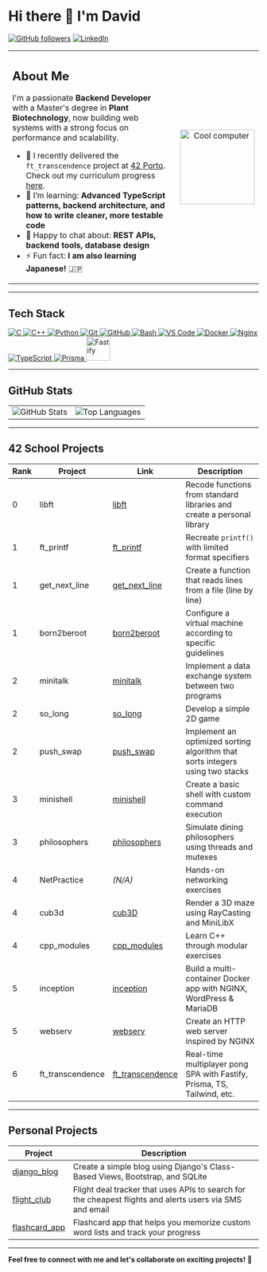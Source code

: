 # Hi there 👋 I'm David

[![GitHub followers](https://img.shields.io/github/followers/damachad?label=Follow&style=social)](https://github.com/damachad)
[![LinkedIn](https://img.shields.io/badge/LinkedIn-blue?logo=linkedin&logoColor=white)](https://linkedin.com/in/david-correia-15340185)

<div align="center">

<table>
  <tr>
    <td style="min-width: 200px; max-width: 500px; padding-right: 20px; vertical-align: top;">

<h2>About Me</h2>

I'm a passionate <strong>Backend Developer</strong> with a Master's degree in <strong>Plant Biotechnology</strong>, now building web systems with a strong focus on performance and scalability.

<ul>
  <li>🔭 I recently delivered the <code>ft_transcendence</code> project at <a href="https://www.42porto.com/">42 Porto</a>. Check out my curriculum progress <a href="https://github.com/damachad/42_common_core">here</a>.</li>
  <li>🌱 I’m learning: <strong>Advanced TypeScript patterns, backend architecture, and how to write cleaner, more testable code</strong></li>
  <li>💬 Happy to chat about: <strong>REST APIs, backend tools, database design</strong></li>
  <li>⚡ Fun fact: <strong>I am also learning Japanese!</strong> 🇯🇵</li>
</ul>
    </td>
    <td style="vertical-align: middle; text-align: center;">
      <a href="https://media0.giphy.com/media/v1.Y2lkPTc5MGI3NjExMXZpdmN4cjRiMzZkZHVkdW51ejEyenBncG04c3VjcmdlMnVtcjgyOCZlcD12MV9pbnRlcm5hbF9naWZfYnlfaWQmY3Q9cw/DVzgDqMj7B6KxFWTlL/giphy.gif" >
        <img src="https://media0.giphy.com/media/v1.Y2lkPTc5MGI3NjExMXZpdmN4cjRiMzZkZHVkdW51ejEyenBncG04c3VjcmdlMnVtcjgyOCZlcD12MV9pbnRlcm5hbF9naWZfYnlfaWQmY3Q9cw/DVzgDqMj7B6KxFWTlL/giphy.gif" alt="Cool computer" style="max-width: 100%; height: auto;" width="150">
      </a>
    </td>
  </tr>
</table>

</div>

---

## Tech Stack

<p>
  <a href="https://www.c-language.org/" >
    <img src="https://skillicons.dev/icons?i=c" alt="C" />
  </a>
  <a href="https://cplusplus.com/doc/tutorial/" >
    <img src="https://skillicons.dev/icons?i=cpp" alt="C++" />
  </a>
  <a href="https://www.python.org/" >
    <img src="https://skillicons.dev/icons?i=python" alt="Python" />
  </a>
  <a href="https://git-scm.com/" >
    <img src="https://skillicons.dev/icons?i=git" alt="Git" />
  </a>
  <a href="https://github.com/" >
    <img src="https://skillicons.dev/icons?i=github" alt="GitHub" />
  </a>
  <a href="https://www.gnu.org/software/bash/" >
    <img src="https://skillicons.dev/icons?i=bash" alt="Bash" />
  </a>
  <a href="https://code.visualstudio.com/" >
    <img src="https://skillicons.dev/icons?i=vscode" alt="VS Code" />
  </a>
  <a href="https://www.docker.com/" >
    <img src="https://skillicons.dev/icons?i=docker" alt="Docker" />
  </a>
  <a href="https://nginx.org/en/" >
    <img src="https://skillicons.dev/icons?i=nginx" alt="Nginx" />
  </a>
  <a href="https://www.typescriptlang.org/" >
    <img src="https://skillicons.dev/icons?i=typescript" alt="TypeScript" />
  </a>
  <a href="https://www.prisma.io/" >
    <img src="https://skillicons.dev/icons?i=prisma" alt="Prisma" />
  </a>
  <a href="https://fastify.dev/" >
    <img src="https://avatars.githubusercontent.com/u/24939410?s=200&v=4" alt="Fastify" style="height: 48px;" />
  </a>
</p>

---

## GitHub Stats
<table>
  <tr>
    <td>
       <img src="https://github-readme-stats.vercel.app/api?username=damachad&count_private=true&show_icons=true&theme=transparent&rank_icon=github&hide=issues,contribs&show=reviews,prs_merged,prs_merged_percentage" alt="GitHub Stats" />
    </td>
    <td>
  <img src="https://github-readme-stats.vercel.app/api/top-langs/?username=damachad&layout=compact&theme=transparent" alt="Top Languages" />
    </td>
  </tr>
</table>

---
## 42 School Projects

| Rank | Project | Link | Description |
|--------|------------|--------|----------------|
| 0 | libft | [libft](https://github.com/damachad/42_libft) | Recode functions from standard libraries and create a personal library |
| 1 | ft_printf | [ft_printf](https://github.com/damachad/42_ft_printf) | Recreate `printf()` with limited format specifiers |
| 1 | get_next_line | [get_next_line](https://github.com/damachad/42_get_next_line) | Create a function that reads lines from a file (line by line) |
| 1 | born2beroot | [born2beroot](https://github.com/damachad/42_Born2beRoot) | Configure a virtual machine according to specific guidelines |
| 2 | minitalk | [minitalk](https://github.com/damachad/42_minitalk) | Implement a data exchange system between two programs |
| 2 | so_long | [so_long](https://github.com/damachad/42_so_long) | Develop a simple 2D game |
| 2 | push_swap | [push_swap](https://github.com/damachad/42_push_swap) | Implement an optimized sorting algorithm that sorts integers using two stacks |
| 3 | minishell | [minishell](https://github.com/damachad/42_minishell) | Create a basic shell with custom command execution |
| 3 | philosophers | [philosophers](https://github.com/damachad/42_philosophers) | Simulate dining philosophers using threads and mutexes |
| 4 | NetPractice | *(N/A)* | Hands-on networking exercises |
| 4 | cub3d | [cub3D](https://github.com/damachad/42_cub3d) | Render a 3D maze using RayCasting and MiniLibX |
| 4 | cpp_modules | [cpp_modules](https://github.com/damachad/42_cpp_modules) | Learn C++ through modular exercises |
| 5 | inception | [inception](https://github.com/damachad/42_inception) | Build a multi-container Docker app with NGINX, WordPress & MariaDB |
| 5 | webserv | [webserv](https://github.com/damachad/42_webserv) | Create an HTTP web server inspired by NGINX |
| 6 | ft_transcendence | [ft_transcendence](https://github.com/miguelsrmv/42Porto-Transcendence) | Real-time multiplayer pong SPA with Fastify, Prisma, TS, Tailwind, etc. |

---
## Personal Projects
| Project | Description |
|------------|-------------------------|
| [django_blog](https://github.com/damachad/django_blog) | Create a simple blog using Django's Class-Based Views, Bootstrap, and SQLite |
|[flight_club](https://github.com/damachad/Python_100_days_of_code/tree/main/Day%20039%20and%2040%20-%20Flight%20Club)| Flight deal tracker that uses APIs to search for the cheapest flights and alerts users via SMS and email|
|[flashcard_app](https://github.com/damachad/Python_100_days_of_code/tree/main/Day%20031%20-%20flashcard%20app)|Flashcard app that helps you memorize custom word lists and track your progress|

---

**Feel free to connect with me and let's collaborate on exciting projects!** 🌟   
